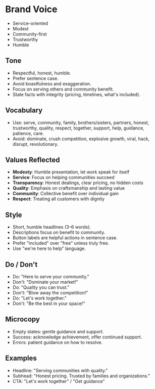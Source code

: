 # Brand Voice

- Service-oriented
- Modest
- Community-first
- Trustworthy
- Humble

## Tone
- Respectful, honest, humble.
- Prefer sentence case.
- Avoid boastfulness and exaggeration.
- Focus on serving others and community benefit.
- State facts with integrity (pricing, timelines, what's included).

## Vocabulary
- Use: serve, community, family, brothers/sisters, partners, honest, trustworthy, quality, respect, together, support, help, guidance, patience, care.
- Avoid: dominate, crush competition, explosive growth, viral, hack, disrupt, revolutionary.

## Values Reflected
- **Modesty**: Humble presentation, let work speak for itself
- **Service**: Focus on helping communities succeed
- **Transparency**: Honest dealings, clear pricing, no hidden costs
- **Quality**: Emphasis on craftsmanship and lasting value
- **Community**: Collective benefit over individual gain
- **Respect**: Treating all customers with dignity

## Style
- Short, humble headlines (3–6 words).
- Descriptions focus on benefit to community.
- Button labels are helpful actions in sentence case.
- Prefer "included" over "free" unless truly free.
- Use "we're here to help" language.

## Do / Don't
- Do: "Here to serve your community."
- Don't: "Dominate your market!"
- Do: "Quality you can trust."
- Don't: "Blow away the competition!"
- Do: "Let's work together."
- Don't: "Be the best in your space!"

## Microcopy
- Empty states: gentle guidance and support.
- Success: acknowledge achievement, offer continued support.
- Errors: patient guidance on how to resolve.

## Examples
- Headline: "Serving communities with quality."
- Subhead: "Honest pricing. Trusted by families and organizations."
- CTA: "Let's work together" / "Get guidance"
